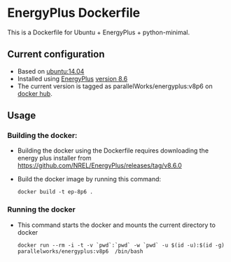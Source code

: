 EnergyPlus Dockerfile
=====================

This is a Dockerfile for Ubuntu + EnergyPlus + python-minimal.

Current configuration
---------------------

-   Based on [ubuntu:14.04](https://hub.docker.com/r/library/ubuntu/)
-   Installed using [EnergyPlus](https://energyplus.net/) [version 8.6](https://github.com/NREL/EnergyPlus/releases/tag/v8.6.0)
-   The current version is tagged as parallelWorks/energyplus:v8p6 on [docker hub](https://hub.docker.com/r/parallelworks/energyplus/docker).

Usage
-----

### Building the docker:

-   Building the docker using the Dockerfile requires downloading the energy plus installer from <https://github.com/NREL/EnergyPlus/releases/tag/v8.6.0>
-   Build the docker image by running this command:

    ``` example
    docker build -t ep-8p6 . 
    ```

### Running the docker

-   This command starts the docker and mounts the current directory to docker

    ``` example
    docker run --rm -i -t -v `pwd`:`pwd` -w `pwd` -u $(id -u):$(id -g) parallelworks/energyplus:v8p6  /bin/bash 
    ```
